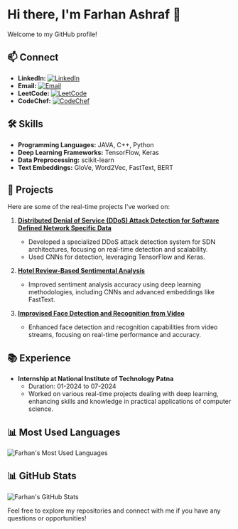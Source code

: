 # Hi there, I'm Farhan Ashraf 👋

Welcome to my GitHub profile! 

## 📫 Connect

- **LinkedIn:** [![LinkedIn](https://img.shields.io/badge/LinkedIn-Farhan_Ashraf-blue?logo=linkedin&logoColor=white)](https://www.linkedin.com/in/farhan-ashraf-87b01189/)
- **Email:** [![Email](https://img.shields.io/badge/Email-farhanashraf4@gmail.com-red?logo=gmail&logoColor=white)](mailto:farhanashraf4@gmail.com)
- **LeetCode:** [![LeetCode](https://img.shields.io/badge/LeetCode-Farhan_Ashraf-blue?logo=leetcode&logoColor=white)](https://leetcode.com/u/farhanashraf4/)
- **CodeChef:** [![CodeChef](https://img.shields.io/badge/CodeChef-Farhan_Ashraf-orange?logo=codechef&logoColor=white)](https://www.codechef.com/users/farhanashraf)

## 🛠️ Skills

- **Programming Languages:** JAVA, C++, Python
- **Deep Learning Frameworks:** TensorFlow, Keras
- **Data Preprocessing:** scikit-learn
- **Text Embeddings:** GloVe, Word2Vec, FastText, BERT

## 🚀 Projects

Here are some of the real-time projects I've worked on:

1. **[Distributed Denial of Service (DDoS) Attack Detection for Software Defined Network Specific Data](#)**
   - Developed a specialized DDoS attack detection system for SDN architectures, focusing on real-time detection and scalability.
   - Used CNNs for detection, leveraging TensorFlow and Keras.

2. **[Hotel Review-Based Sentimental Analysis](#)**
   - Improved sentiment analysis accuracy using deep learning methodologies, including CNNs and advanced embeddings like FastText.

3. **[Improvised Face Detection and Recognition from Video](#)**
   - Enhanced face detection and recognition capabilities from video streams, focusing on real-time performance and accuracy.

## 📚 Experience

- **Internship at National Institute of Technology Patna**
  - Duration: 01-2024 to 07-2024
  - Worked on various real-time projects dealing with deep learning, enhancing skills and knowledge in practical applications of computer science.
 
## 📊 Most Used Languages

![Farhan's Most Used Languages](https://github-readme-stats.vercel.app/api/top-langs/?username=farhan-ashraf&layout=compact&hide_title=true&hide_border=true)

## 📊 GitHub Stats

![Farhan's GitHub Stats](https://github-readme-stats.vercel.app/api?username=farhan-ashraf&show_icons=true&hide_title=true&count_private=true&hide=prs&hide_border=true)

Feel free to explore my repositories and connect with me if you have any questions or opportunities!

